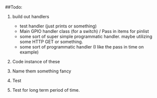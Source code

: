 

##Todo: 

1. build out handlers 
	- test handler (just prints or something)
	- Main GPIO handler class (for a switch) / Pass in items for pinlist
	- some sort of super simple programmatic handler. maybe utilizing some HTTP GET or something.
	- some sort of programmatic handler (I like the pass in time on example)

2. Code instance of these

3. Name them something fancy

4. Test

5. Test for long term period of time.